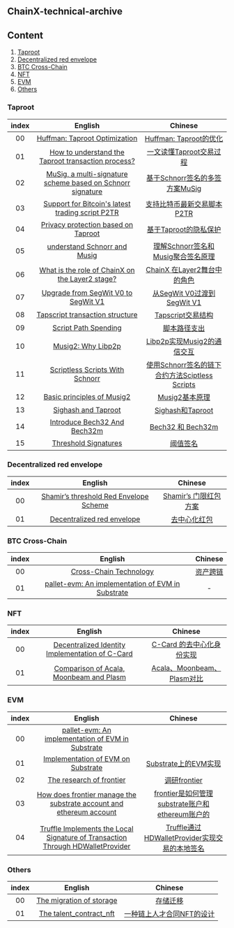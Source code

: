 ## ChainX-technical-archive

## Content

1. [Taproot](#Taproot)
2. [Decentralized red envelope](#Decentralized%20red%20envelope)
3. [BTC Cross-Chain](#BTC%20Cross-Chain)
4. [NFT](#NFT)
5. [EVM](#EVM)
6. [Others](#Others)

### Taproot

| index |                           English                            |                           Chinese                            |
| :---: | :----------------------------------------------------------: | :----------------------------------------------------------: |
|  00   | [Huffman: Taproot Optimization](https://github.com/chainx-org/chainx-technical-archive/blob/main/Daiwei/Taproot/01_Huffman:%20Taproot%20Optimization.md) | [Huffman: Taproot的优化](https://github.com/chainx-org/chainx-technical-archive/blob/main/Daiwei/Taproot/01_Huffman:%20Taproot%E7%9A%84%E4%BC%98%E5%8C%96.md) |
|  01   | [How to understand the Taproot transaction process?](https://github.com/chainx-org/chainx-technical-archive/blob/main/Daiwei/Taproot/02_How%20to%20understand%20the%20Taproot%20transaction%20process%3F.md) | [一文读懂Taproot交易过程](https://github.com/chainx-org/chainx-technical-archive/blob/main/Daiwei/Taproot/02_%E4%B8%80%E6%96%87%E8%AF%BB%E6%87%82Taproot%E4%BA%A4%E6%98%93%E8%BF%87%E7%A8%8B.md) |
|  02   | [MuSig, a multi-signature scheme based on Schnorr signature](https://github.com/chainx-org/chainx-technical-archive/blob/main/LiuBinXiao/Taproot/01_MuSig%2C%20a%20multi-signature%20scheme%20based%20on%20Schnorr%20signature.md) | [基于Schnorr签名的多签方案MuSig](https://github.com/chainx-org/chainx-technical-archive/blob/main/LiuBinXiao/Taproot/01_%E5%9F%BA%E4%BA%8ESchnorr%E7%AD%BE%E5%90%8D%E7%9A%84%E5%A4%9A%E7%AD%BE%E6%96%B9%E6%A1%88MuSig.md) |
|  03   | [Support for Bitcoin's latest trading script P2TR](https://github.com/chainx-org/chainx-technical-archive/blob/main/LiuBinXiao/Taproot/02_Support%20for%20Bitcoin's%20latest%20trading%20script%20P2TR.md) | [支持比特币最新交易脚本P2TR](https://github.com/chainx-org/chainx-technical-archive/blob/main/LiuBinXiao/Taproot/02_%E6%94%AF%E6%8C%81%E6%AF%94%E7%89%B9%E5%B8%81%E6%9C%80%E6%96%B0%E4%BA%A4%E6%98%93%E8%84%9A%E6%9C%ACP2TR.md) |
|  04   | [Privacy protection based on Taproot](https://github.com/chainx-org/chainx-technical-archive/blob/main/LuoJianMan/Taproot/01_Privacy-protection-based-on-Taproot.md) | [基于Taproot的隐私保护](https://github.com/chainx-org/chainx-technical-archive/blob/main/LuoJianMan/Taproot/01_%E5%9F%BA%E4%BA%8ETaproot%E7%9A%84%E9%9A%90%E7%A7%81%E4%BF%9D%E6%8A%A4.md) |
|  05   | [understand Schnorr and Musig](https://github.com/chainx-org/chainx-technical-archive/blob/main/LuoJianMan/Taproot/02_Understand-Schnorr-and-Musig.md) | [理解Schnorr签名和Musig聚合签名原理](https://github.com/chainx-org/chainx-technical-archive/blob/main/LuoJianMan/Taproot/02_%E7%90%86%E8%A7%A3Schnorr%E7%AD%BE%E5%90%8D%E5%92%8CMusig%E8%81%9A%E5%90%88%E7%AD%BE%E5%90%8D%E5%8E%9F%E7%90%86.md) |
|  06   | [What is the role of ChainX on the Layer2 stage?](https://github.com/chainx-org/chainx-technical-archive/blob/main/Team-Taproot/What-is-the-role-of-ChainX-on-the-Layer2-stage.md) | [ChainX 在Layer2舞台中的角色](https://github.com/chainx-org/chainx-technical-archive/blob/main/Team-Taproot/02_ChainX%20%E5%9C%A8Layer2%E8%88%9E%E5%8F%B0%E4%B8%AD%E7%9A%84%E8%A7%92%E8%89%B2.md) |
|  07   | [Upgrade from SegWit V0 to SegWit V1](https://github.com/chainx-org/chainx-technical-archive/blob/main/LuoJianMan/Taproot/03_Upgrade-from-SegWitV0-to-SegWitV1.md) | [从SegWit V0过渡到SegWit V1](https://github.com/chainx-org/chainx-technical-archive/blob/main/LuoJianMan/Taproot/03_%E4%BB%8ESegWitV0%E8%BF%87%E6%B8%A1%E5%88%B0SegWitV1.md) |
|  08   | [Tapscript transaction structure](https://github.com/chainx-org/chainx-technical-archive/blob/main/Daiwei/Taproot/03_Tapscript%20transaction%20structure.md) | [Tapscript交易结构](https://github.com/chainx-org/chainx-technical-archive/blob/main/Daiwei/Taproot/03_Tapscript%E4%BA%A4%E6%98%93%E7%BB%93%E6%9E%84.md) |
|  09   | [Script Path Spending](https://github.com/chainx-org/chainx-technical-archive/blob/main/LiuBinXiao/Taproot/03_Script-Path-Spending.md) | [脚本路径支出](https://github.com/chainx-org/chainx-technical-archive/blob/main/LiuBinXiao/Taproot/03_%E8%84%9A%E6%9C%AC%E8%B7%AF%E5%BE%84%E6%94%AF%E5%87%BA.md) |
|  10   | [Musig2: Why Libp2p](https://github.com/chainx-org/chainx-technical-archive/blob/main/LuoJianMan/Taproot/04_Musig2:%20Why%20Libp2p.md) | [Libp2p实现Musig2的通信交互](https://github.com/chainx-org/chainx-technical-archive/blob/main/LuoJianMan/Taproot/04_Libp2p%E5%AE%9E%E7%8E%B0Musig2%E7%9A%84%E9%80%9A%E4%BF%A1%E4%BA%A4%E4%BA%92.md) |
|  11   | [Scriptless Scripts With Schnorr](https://github.com/chainx-org/chainx-technical-archive/blob/main/LiuBinXiao/Taproot/04_Scriptless%20Scripts%20With%20Schnorr.md) | [使用Schnorr签名的链下合约方法Sciptless Scripts](https://github.com/chainx-org/chainx-technical-archive/blob/main/LiuBinXiao/Taproot/04_%E4%BD%BF%E7%94%A8Schnorr%E7%9A%84%E9%93%BE%E4%B8%8B%E5%90%88%E7%BA%A6%E6%96%B9%E6%B3%95Sciptless%20Scripts.md) |
|  12   | [Basic principles of Musig2](https://github.com/chainx-org/chainx-technical-archive/blob/main/Daiwei/Taproot/04_Basic%20principles%20of%20Musig2.md) | [Musig2基本原理](https://github.com/chainx-org/chainx-technical-archive/blob/main/Daiwei/Taproot/04_Musig2%E5%9F%BA%E6%9C%AC%E5%8E%9F%E7%90%86.md) |
|  13   | [Sighash and Taproot](https://github.com/chainx-org/chainx-technical-archive/blob/main/Daiwei/Taproot/05_Sighash%20and%20Taproot.md) | [Sighash和Taproot](https://github.com/chainx-org/chainx-technical-archive/blob/main/Daiwei/Taproot/05_Sighash%E5%92%8CTaproot.md) |
|  14   | [Introduce Bech32 And Bech32m](https://github.com/chainx-org/chainx-technical-archive/blob/main/LuoJianMan/Taproot/05_Introduce%20Bech32%20And%20Bech32m.md) | [Bech32 和 Bech32m](https://github.com/chainx-org/chainx-technical-archive/blob/main/LuoJianMan/Taproot/05_Bech32%E5%92%8CBech32m.md) |
|  15   | [Threshold Signatures](https://github.com/chainx-org/chainx-technical-archive/blob/main/LiuBinXiao/Taproot/05_Threshold%20Signatures.md) | [阈值签名](https://github.com/chainx-org/chainx-technical-archive/blob/main/LiuBinXiao/Taproot/05_%E9%98%88%E5%80%BC%E7%AD%BE%E5%90%8D.md) |


### Decentralized red envelope

| index |                           English                            |                           Chinese                            |
| :---: | :----------------------------------------------------------: | :----------------------------------------------------------: |
|  00   | [Shamir’s threshold Red Envelope Scheme](https://github.com/chainx-org/chainx-technical-archive/blob/main/HanShouXu/Shamir%E2%80%99s_decentralized_red_envelope.md) | [Shamir’s 门限红包方案](https://github.com/chainx-org/chainx-technical-archive/blob/main/HanShouXu/Shamir%E2%80%99s_decentralized_red_envelope_CHS.md) |
|  01   | [Decentralized red envelope](https://github.com/chainx-org/chainx-technical-archive/blob/main/HuangYuHang/Decentralized%20red%20envelope/Decentralized%20red%20envelope.pdf) | [去中心化红包](https://github.com/chainx-org/chainx-technical-archive/blob/main/HuangYuHang/Decentralized%20red%20envelope/%E5%8E%BB%E4%B8%AD%E5%BF%83%E5%8C%96%E7%BA%A2%E5%8C%85%20.pdf) |

### BTC Cross-Chain

| index |                           English                            |                           Chinese                            |
| :---: | :----------------------------------------------------------: | :----------------------------------------------------------: |
|  00   | [Cross-Chain Technology](https://github.com/chainx-org/chainx-technical-archive/blob/main/WangYaFei/btc2.0/Cross-Chain%20Technology.md) | [资产跨链](https://github.com/chainx-org/chainx-technical-archive/blob/main/WangYaFei/btc2.0/%E8%B7%A8%E9%93%BE%E6%96%B9%E6%A1%88.md) |
|  01   | [pallet-evm: An implementation of EVM in Substrate](https://github.com/chainx-org/chainx-technical-archive/blob/main/WangYaFei/evm/pallet-evm:An%20implementation%20of%20evm%20in%20substrate.md) |                              -                               |

### NFT

| index |                           English                            |                           Chinese                            |
| :---: | :----------------------------------------------------------: | :----------------------------------------------------------: |
|  00   | [Decentralized Identity Implementation of C-Card](https://github.com/chainx-org/chainx-technical-archive/blob/main/YangZhou/Decentralized%20Identity%20Implementation%20of%20C-Card.pdf) | [C-Card 的去中心化身份实现](https://github.com/chainx-org/chainx-technical-archive/blob/main/YangZhou/C-Card%20%E7%9A%84%E5%8E%BB%E4%B8%AD%E5%BF%83%E5%8C%96%E8%BA%AB%E4%BB%BD%E5%AE%9E%E7%8E%B0.pdf) |
|  01   | [Comparison of Acala, Moonbeam and Plasm](https://github.com/chainx-org/chainx-technical-archive/blob/main/YangZhou/Comparison%20of%20Acala%2C%20Moonbeam%20and%20Plasm.pdf) |  [Acala、Moonbeam、Plasm对比](https://github.com/chainx-org/chainx-technical-archive/blob/main/YangZhou/Acala%E3%80%81Moonbeam%E3%80%81Plasm%E5%AF%B9%E6%AF%94.pdf)                               |

### EVM

| index |                           English                            |                           Chinese                            |
| :---: | :----------------------------------------------------------: | :----------------------------------------------------------: |
| 00    | [pallet-evm: An implementation of EVM in Substrate](https://github.com/chainx-org/chainx-technical-archive/blob/main/WangYaFei/evm/pallet-evm:An%20implementation%20of%20evm%20in%20substrate.md)|  |
| 01    | [Implementation of EVM on Substrate](https://github.com/chainx-org/chainx-technical-archive/blob/main/YangZhou/Implementation%20of%20EVM%20on%20Substrate.md)| [Substrate上的EVM实现](https://github.com/chainx-org/chainx-technical-archive/blob/main/YangZhou/03_Substrate%E4%B8%8A%E7%9A%84EVM%E5%AE%9E%E7%8E%B0.md) |
| 02    | [The research of frontier](./ZhaoJianBing/the_research_of_frontier.md) | [调研frontier](./ZhaoJianBing/the_research_of_frontier_zh.md) |
| 03    | [How does frontier manage the substrate account and ethereum account](./ZhaoJianBing/substrate_account_and_ethereum_account.md) | [frontier是如何管理substrate账户和ethereum账户的](./ZhaoJianBing/substrate_account_and_ethereum_account_zh.md) |
| 04    | [Truffle Implements the Local Signature of Transaction Through HDWalletProvider](https://github.com/chainx-org/chainx-technical-archive/blob/main/YangZhou/06_Truffle%20Implements%20the%20Local%20Signature%20of%20Transaction%20Through%20HDWalletProvider.md) | [Truffle通过HDWalletProvider实现交易的本地签名](https://github.com/chainx-org/chainx-technical-archive/blob/main/YangZhou/06_Truffle%E9%80%9A%E8%BF%87HDWalletProvider%E5%AE%9E%E7%8E%B0%E4%BA%A4%E6%98%93%E7%9A%84%E6%9C%AC%E5%9C%B0%E7%AD%BE%E5%90%8D.md) |


### Others

| index | English | Chinese |
| :---: | :-----: | :-----: |
|  00   | [The migration of storage](./ZhaoJianBing/storage_migration.md) | [存储迁移](./ZhaoJianBing/storage_migration_zh.md)  |
|  01   | [The talent_contract_nft](./ZhaoJianBing/talent_contract_nft.md) | [一种链上人才合同NFT的设计](./ZhaoJianBing/talent_contract_nft_zh.md) |
